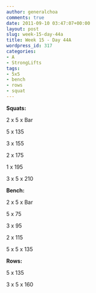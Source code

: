 ```yaml
---
author: generalchoa
comments: true
date: 2011-09-10 03:47:07+00:00
layout: post
slug: week-15-day-44a
title: Week 15 - Day 44A
wordpress_id: 317
categories:
- A
- StrongLifts
tags:
- 5x5
- bench
- rows
- squat
---
```


**Squats:**

2 x 5 x Bar

5 x 135

3 x 155

2 x 175

1 x 195

3 x 5 x 210

**Bench:**

2 x 5 x Bar

5 x 75

3 x 95

2 x 115

5 x 5 x 135

**Rows:**

5 x 135

3 x 5 x 160
